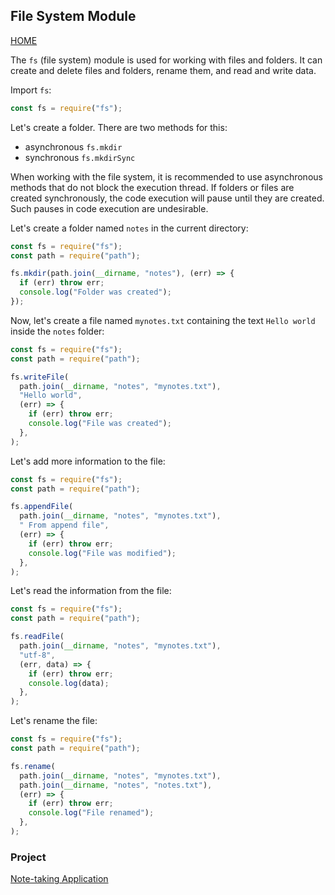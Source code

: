 ## File System Module

[HOME](../../README.md)

The `fs` (file system) module is used for working with files and folders. It can create and delete files and folders, rename them, and read and write data.

Import `fs`:

```js
const fs = require("fs");
```

Let's create a folder. There are two methods for this:

- asynchronous `fs.mkdir`
- synchronous `fs.mkdirSync`

When working with the file system, it is recommended to use asynchronous methods that do not block the execution thread. If folders or files are created synchronously, the code execution will pause until they are created. Such pauses in code execution are undesirable.

Let's create a folder named `notes` in the current directory:

```js
const fs = require("fs");
const path = require("path");

fs.mkdir(path.join(__dirname, "notes"), (err) => {
  if (err) throw err;
  console.log("Folder was created");
});
```

Now, let's create a file named `mynotes.txt` containing the text `Hello world` inside the `notes` folder:

```js
const fs = require("fs");
const path = require("path");

fs.writeFile(
  path.join(__dirname, "notes", "mynotes.txt"),
  "Hello world",
  (err) => {
    if (err) throw err;
    console.log("File was created");
  },
);
```

Let's add more information to the file:

```js
const fs = require("fs");
const path = require("path");

fs.appendFile(
  path.join(__dirname, "notes", "mynotes.txt"),
  " From append file",
  (err) => {
    if (err) throw err;
    console.log("File was modified");
  },
);
```

Let's read the information from the file:

```js
const fs = require("fs");
const path = require("path");

fs.readFile(
  path.join(__dirname, "notes", "mynotes.txt"),
  "utf-8",
  (err, data) => {
    if (err) throw err;
    console.log(data);
  },
);
```

Let's rename the file:

```js
const fs = require("fs");
const path = require("path");

fs.rename(
  path.join(__dirname, "notes", "mynotes.txt"),
  path.join(__dirname, "notes", "notes.txt"),
  (err) => {
    if (err) throw err;
    console.log("File renamed");
  },
);
```

### Project

[Note-taking Application](../projects/notes.md)
